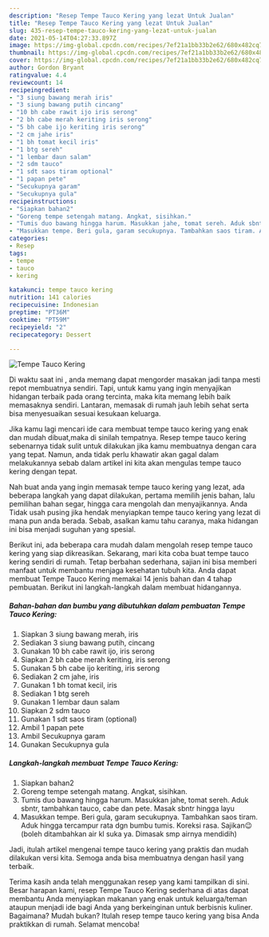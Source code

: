 ```yaml
---
description: "Resep Tempe Tauco Kering yang lezat Untuk Jualan"
title: "Resep Tempe Tauco Kering yang lezat Untuk Jualan"
slug: 435-resep-tempe-tauco-kering-yang-lezat-untuk-jualan
date: 2021-05-14T04:27:33.897Z
image: https://img-global.cpcdn.com/recipes/7ef21a1bb33b2e62/680x482cq70/tempe-tauco-kering-foto-resep-utama.jpg
thumbnail: https://img-global.cpcdn.com/recipes/7ef21a1bb33b2e62/680x482cq70/tempe-tauco-kering-foto-resep-utama.jpg
cover: https://img-global.cpcdn.com/recipes/7ef21a1bb33b2e62/680x482cq70/tempe-tauco-kering-foto-resep-utama.jpg
author: Gordon Bryant
ratingvalue: 4.4
reviewcount: 14
recipeingredient:
- "3 siung bawang merah iris"
- "3 siung bawang putih cincang"
- "10 bh cabe rawit ijo iris serong"
- "2 bh cabe merah keriting iris serong"
- "5 bh cabe ijo keriting iris serong"
- "2 cm jahe iris"
- "1 bh tomat kecil iris"
- "1 btg sereh"
- "1 lembar daun salam"
- "2 sdm tauco"
- "1 sdt saos tiram optional"
- "1 papan pete"
- "Secukupnya garam"
- "Secukupnya gula"
recipeinstructions:
- "Siapkan bahan2"
- "Goreng tempe setengah matang. Angkat, sisihkan."
- "Tumis duo bawang hingga harum. Masukkan jahe, tomat sereh. Aduk sbntr, tambahkan tauco, cabe dan pete. Masak sbntr hingga layu"
- "Masukkan tempe. Beri gula, garam secukupnya. Tambahkan saos tiram. Aduk hingga tercampur rata dgn bumbu tumis. Koreksi rasa. Sajikan😉 (boleh ditambahkan air kl suka ya. Dimasak smp airnya mendidih)"
categories:
- Resep
tags:
- tempe
- tauco
- kering

katakunci: tempe tauco kering 
nutrition: 141 calories
recipecuisine: Indonesian
preptime: "PT36M"
cooktime: "PT59M"
recipeyield: "2"
recipecategory: Dessert

---
```



![Tempe Tauco Kering](https://img-global.cpcdn.com/recipes/7ef21a1bb33b2e62/680x482cq70/tempe-tauco-kering-foto-resep-utama.jpg)

Di waktu  saat ini , anda memang dapat mengorder masakan jadi tanpa mesti repot membuatnya sendiri. Tapi, untuk kamu yang ingin menyajikan hidangan terbaik pada orang tercinta, maka kita memang lebih baik memasaknya sendiri. Lantaran, memasak di rumah jauh lebih sehat serta bisa menyesuaikan sesuai kesukaan keluarga.

Jika kamu lagi mencari ide cara membuat tempe tauco kering yang enak dan mudah dibuat,maka di sinilah tempatnya. Resep tempe tauco kering  sebenarnya tidak sulit untuk dilakukan jika kamu membuatnya dengan cara yang tepat. Namun, anda tidak perlu khawatir akan gagal dalam melakukannya 
sebab dalam artikel ini kita akan mengulas tempe tauco kering dengan tepat.  



Nah buat anda yang ingin memasak tempe tauco kering yang lezat, ada beberapa langkah yang dapat dilakukan, pertama memilih jenis bahan, lalu pemilihan bahan segar, hingga cara mengolah dan menyajikannya. Anda Tidak usah pusing jika hendak menyiapkan tempe tauco kering yang lezat di mana pun anda berada. Sebab, asalkan kamu  tahu caranya, maka hidangan ini bisa menjadi suguhan yang spesial.

Berikut ini, ada beberapa cara mudah dalam mengolah resep tempe tauco kering yang siap dikreasikan. Sekarang, mari kita coba buat tempe tauco kering sendiri di rumah. Tetap berbahan sederhana, sajian ini bisa memberi manfaat untuk membantu menjaga kesehatan tubuh kita. Anda dapat membuat Tempe Tauco Kering memakai 14 jenis bahan dan 4 tahap pembuatan. Berikut ini langkah-langkah dalam membuat hidangannya.

<!--inarticleads1-->

##### Bahan-bahan dan bumbu yang dibutuhkan dalam pembuatan Tempe Tauco Kering:

1. Siapkan 3 siung bawang merah, iris
1. Sediakan 3 siung bawang putih, cincang
1. Gunakan 10 bh cabe rawit ijo, iris serong
1. Siapkan 2 bh cabe merah keriting, iris serong
1. Gunakan 5 bh cabe ijo keriting, iris serong
1. Sediakan 2 cm jahe, iris
1. Gunakan 1 bh tomat kecil, iris
1. Sediakan 1 btg sereh
1. Gunakan 1 lembar daun salam
1. Siapkan 2 sdm tauco
1. Gunakan 1 sdt saos tiram (optional)
1. Ambil 1 papan pete
1. Ambil Secukupnya garam
1. Gunakan Secukupnya gula




<!--inarticleads2-->

##### Langkah-langkah membuat Tempe Tauco Kering:

1. Siapkan bahan2
1. Goreng tempe setengah matang. Angkat, sisihkan.
1. Tumis duo bawang hingga harum. Masukkan jahe, tomat sereh. Aduk sbntr, tambahkan tauco, cabe dan pete. Masak sbntr hingga layu
1. Masukkan tempe. Beri gula, garam secukupnya. Tambahkan saos tiram. Aduk hingga tercampur rata dgn bumbu tumis. Koreksi rasa. Sajikan😉 (boleh ditambahkan air kl suka ya. Dimasak smp airnya mendidih)




Jadi, itulah artikel mengenai  tempe tauco kering  yang praktis dan mudah dilakukan versi kita. Semoga anda bisa membuatnya dengan hasil yang terbaik. 

Terima kasih anda telah menggunakan resep yang kami tampilkan di sini. Besar harapan kami, resep  Tempe Tauco Kering sederhana di atas dapat membantu Anda menyiapkan makanan yang enak untuk keluarga/teman ataupun menjadi ide bagi Anda yang berkeinginan untuk berbisnis kuliner. Bagaimana? Mudah bukan? Itulah resep tempe tauco kering yang bisa Anda praktikkan di rumah. Selamat mencoba!

